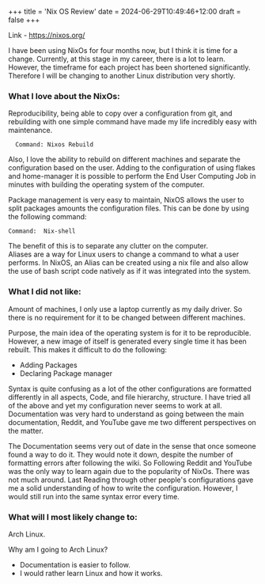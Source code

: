 +++
title = 'Nix OS Review'
date = 2024-06-29T10:49:46+12:00
draft = false
+++


Link - https://nixos.org/

I have been using NixOs for four months now, but I think it is time for a change. Currently, at this stage in my career, there is a lot to learn. However, the timeframe for each project has been shortened significantly. Therefore I will be changing to another Linux distribution very shortly.

### What I love about the NixOs:
Reproducibility, being able to copy over a configuration from git, and rebuilding with one simple command have made my life incredibly easy with maintenance.

	  Command: Nixos Rebuild

Also, I love the ability to rebuild on different machines and separate the configuration based on the user.  Adding to the configuration of using flakes and home-manager it is possible to perform the End User Computing Job in minutes with building the operating system of the computer.

Package management is very easy to maintain, NixOS allows the user to split packages amounts the configuration files. This can be done by using the following command:
	
    Command:  Nix-shell 

The benefit of this is to separate any clutter on the computer.  
Aliases are a way for Linux users to change a command to what a user performs. In NixOS, an Alias can be created using a nix file and also allow the use of bash script code natively as if it was integrated into the system. 

### What I did not like:
Amount of machines, I only use a laptop currently as my daily driver. So there is no requirement for it to be changed between different machines.  

Purpose, the main idea of the operating system is for it to be reproducible.  However, a new image of itself is generated every single time it has been rebuilt. This makes it difficult to do the following:
- Adding Packages
- Declaring Package manager

Syntax is quite confusing as a lot of the other configurations are formatted differently in all aspects, Code, and file hierarchy, structure. I have tried all of the above and yet my configuration never seems to work at all. 
Documentation was very hard to understand as going between the main documentation, Reddit, and YouTube gave me two different perspectives on the matter. 
 
 The Documentation seems very out of date in the sense that once someone found a way to do it. They would note it down, despite the number of formatting errors after following the wiki.  So Following Reddit and YouTube was the only way to learn again due to the popularity of NixOs. There was not much around. Last Reading through other people's configurations gave me a solid understanding of how to write the configuration. However, I would still run into the same syntax error every time. 

### What will I most likely change to:
Arch Linux.

Why am I going to Arch Linux?
- Documentation is easier to follow.
- I would rather learn Linux and how it works.
